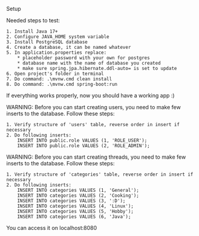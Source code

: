 Setup

Needed steps to test:

    1. Install Java 17+ 
    2. Configure JAVA_HOME system variable
    3. Install PostgreSQL database
    4. Create a database, it can be named whatever
    5. In application.properties replace:
        * placeholder password with your own for postgres
        * database name with the name of database you created
        * make sure spring.jpa.hibernate.ddl-auto= is set to update 
    6. Open project's folder in terminal
    7. Do command: .\mvnw.cmd clean install
    8. Do command: .\mvnw.cmd spring-boot:run

If everything works properly, now you should have a working app :)

WARNING:
Before you can start creating users, you need to make few inserts to the database. Follow these steps:

    1. Verify structure of 'users' table, reverse order in insert if necessary
    2. Do following inserts:
        INSERT INTO public.role VALUES (1, 'ROLE_USER');
        INSERT INTO public.role VALUES (2, 'ROLE_ADMIN');

WARNING:
Before you can start creating threads, you need to make few inserts to the database. Follow these steps:

    1. Verify structure of 'categories' table, reverse order in insert if necessary
    2. Do following inserts:
        INSERT INTO categories VALUES (1, 'General');
        INSERT INTO categories VALUES (2, 'Cooking');
        INSERT INTO categories VALUES (3, ':D');
        INSERT INTO categories VALUES (4, 'Linux');
        INSERT INTO categories VALUES (5, 'Hobby');
        INSERT INTO categories VALUES (6, 'Java');
    

You can access it on localhost:8080